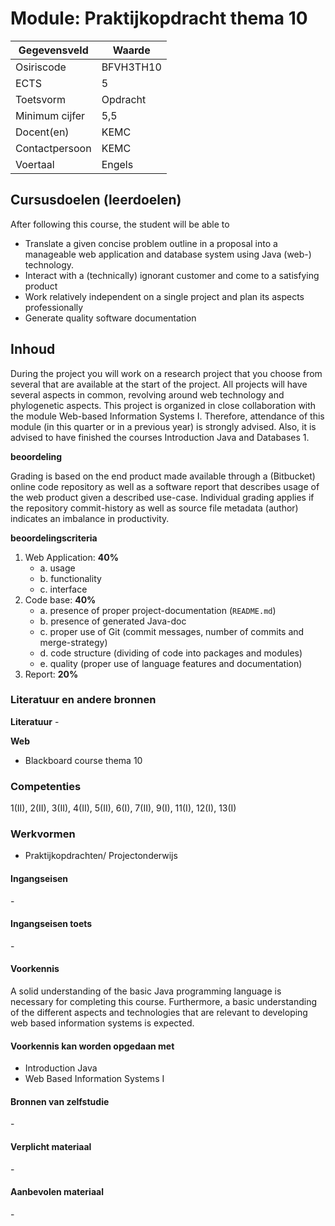 # Module: Praktijkopdracht thema 10

| Gegevensveld  | Waarde |
| ------------- | ------------- |
| Osiriscode  | BFVH3TH10  |
| ECTS  | 5 |
| Toetsvorm  | Opdracht |
| Minimum cijfer  | 5,5 |
| Docent(en)  | KEMC |
| Contactpersoon  | KEMC |
| Voertaal  | Engels |

## Cursusdoelen (leerdoelen)
After following this course, the student will be able to 
- Translate a given concise problem outline in a proposal into a  manageable web application and database system using Java (web-) technology.
- Interact with a (technically) ignorant customer and come to a satisfying product
- Work relatively independent on a single project and plan its aspects professionally
- Generate quality software documentation

## Inhoud

During the project you will work on a research project that you choose from several that are available at the start of the project. All projects will have several aspects in common, revolving around web technology and phylogenetic aspects. This project is organized in close collaboration with the module Web-based Information Systems I. Therefore, attendance of this module (in this quarter or in a previous year) is strongly advised. Also, it is advised to have finished the courses Introduction Java and Databases 1.

**beoordeling**

Grading is based on the end product made available through a (Bitbucket) online code repository as well as a software report that describes usage of the web product given a described use-case. Individual grading applies if the repository commit-history as well as source file metadata (author) indicates an imbalance in productivity.

**beoordelingscriteria**
1. Web Application: **40%**
    - a. usage
    - b. functionality
    - c. interface
2. Code base: **40%**
    - a. presence of proper project-documentation (`README.md`)
    - b. presence of generated Java-doc
    - c. proper use of Git (commit messages, number of commits and merge-strategy)
    - d. code structure (dividing of code into packages and modules)
    - e. quality (proper use of language features and documentation)
3. Report: **20%**

### Literatuur en andere bronnen

**Literatuur**
\-

**Web**
- Blackboard course thema 10

### Competenties
1(II), 2(II), 3(II), 4(II), 5(II), 6(I), 7(II), 9(I), 11(I), 12(I), 13(I)

### Werkvormen  
- Praktijkopdrachten/ Projectonderwijs


#### Ingangseisen 
\- 

#### Ingangseisen toets
\- 

#### Voorkennis
A solid understanding of the basic Java programming language is necessary for completing this course. Furthermore, a basic understanding of the different aspects and technologies that are relevant to developing web based information systems is expected.

#### Voorkennis kan worden opgedaan met
- Introduction Java
- Web Based Information Systems I

#### Bronnen van zelfstudie
\-

#### Verplicht materiaal
\-

#### Aanbevolen materiaal
\-

